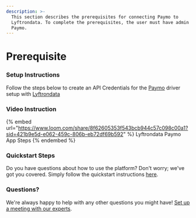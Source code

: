 ```yaml
---
description: >-
  This section describes the prerequisites for connecting Paymo to
  Lyftrondata. To complete the prerequisites, the user must have admin access to
  Paymo.
---
```


# Prerequisite

<mark style="color:blue;"></mark>

### Setup Instructions

Follow the steps below to create an API Credentials for the [Paymo](https://www.lyftrondata.com/integration/sales-analytics/paymo/) driver setup with [Lyftrondata](https://www.lyftrondata.com)

### Video Instruction

{% embed url="https://www.loom.com/share/8f62605353f543bcb944c57c098c00a1?sid=421b9e5d-e062-459c-806b-eb72df69b592" %}
Lyftrondata Paymo App Steps
{% endembed %}

### Quickstart Steps

Do you have questions about how to use the platform? Don't worry; we've got you covered. Simply follow the quickstart instructions [here](README.md).

### Questions? <a href="#questions" id="questions"></a>

We're always happy to help with any other questions you might have! [Set up a meeting with our experts](https://www.lyftrondata.com/book-a-meeting/).

